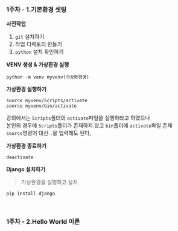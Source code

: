 ### 1주차 - 1.기본환경 셋팅
**사전작업**
1. `git` 설치하기
2. 작업 디렉토리 만들기
3. `python` 설치 확인하기

**VENV 생성 & 가상환경 실행**
```
python -m venv myvenv(가상환경명)
```

**가상환경 실행하기**
```
source myvenv/Scripts/activate
source myvenv/bin/activate
```

강의에서는 `Scripts`폴더의 `activate`파일을 실행하라고 하였으나<br/>
본인의 경우에 `Scripts`폴더가 존재하지 않고 `bin`폴더에 `activate`파일 존재<br/>
`source`명령어 대신 `.`을 입력해도 된다,

**가상환경 종료하기**
```
deactivate
```

**Django 설치하기**
> 가상환경을 실행하고 설치

```
pip install django
```

<br/>

### 1주차 - 2.Hello World 이론
